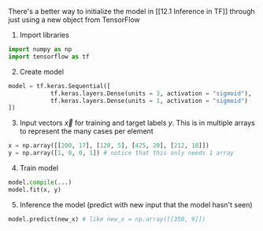 There's a better way to initialize the model in [[12.1 Inference in TF]] through just using a new object from TensorFlow

1. Import libraries
```python
import numpy as np
import tensorflow as tf
```

2. Create model
```python
model = tf.keras.Sequential([
			tf.keras.layers.Dense(units = 3, activation = "sigmoid"),
			tf.keras.layers.Dense(units = 1, activation = "sigmoid")
])
```

3. Input vectors $\vec{x}$ for training and target labels $y$. This is in multiple arrays to represent the many cases per element
```python
x = np.array([[200, 17], [120, 5], [425, 20], [212, 18]])
y = np.array([1, 0, 0, 1]) # notice that this only needs 1 array
```

4. Train model
```python
model.compile(...)
model.fit(x, y)
```

5. Inference the model (predict with new input that the model hasn't seen)
```python
model.predict(new_x) # like new_x = np.array([[350, 9]])
```